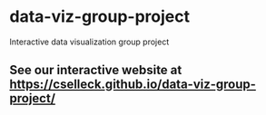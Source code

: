 # data-viz-group-project
Interactive data visualization group project

## See our interactive website at https://cselleck.github.io/data-viz-group-project/
